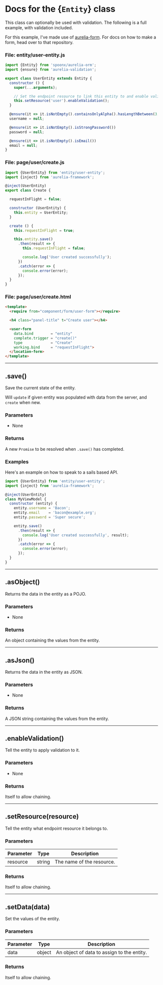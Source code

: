 Docs for the {`Entity`} class
=======

This class can optionally be used with validation. 
The following is a full example, with validation included.

For this example, I've made use of [aurelia-form](https://github.com/SpoonX/aurelia-form).
For docs on how to make a form, head over to that repository.

### File: entity/user-entity.js

```javascript
import {Entity} from 'spoonx/aurelia-orm';
import {ensure} from 'aurelia-validation';

export class UserEntity extends Entity {
  constructor () {
    super(...arguments);

    // Set the endpoint resource to link this entity to and enable validation.
    this.setResource('user').enableValidation();
  }

  @ensure(it => it.isNotEmpty().containsOnlyAlpha().hasLengthBetween(3, 20))
  username = null;

  @ensure(it => it.isNotEmpty().isStrongPassword())
  password = null;

  @ensure(it => it.isNotEmpty().isEmail())
  email = null;
}
```

### File: page/user/create.js

```javascript
import {UserEntity} from 'entity/user-entity';
import {inject} from 'aurelia-framework';

@inject(UserEntity)
export class Create {

  requestInFlight = false;

  constructor (UserEntity) {
    this.entity = UserEntity;
  }

  create () {
    this.requestInFlight = true;

    this.entity.save()
      .then(result => {
        this.requestInFlight = false;

        console.log('User created successfully');
      })
      .catch(error => {
        console.error(error);
      });
  }
}
```

### File: page/user/create.html

```html
<template>
  <require from="component/form/user-form"></require>

  <h4 class="panel-title" t="Create user"></h4>

  <user-form
    data.bind        = "entity"
    complete.trigger = "create()"
    type             = "Create"
    working.bind     = "requestInFlight">
  </location-form>
</template>

```

---------

.save()
------

Save the current state of the entity.

Will `update` if given entity was populated with data from the server, and `create` when new.

### Parameters

* None

### Returns
A new `Promise` to be resolved when `.save()` has completed.

### Examples
Here's an example on how to speak to a sails based API.

```javascript
import {UserEntity} from 'entity/user-entity';
import {inject} from 'aurelia-framework';

@inject(UserEntity)
class MyViewModel {
  constructor (entity) {
    entity.username = 'Bacon';
    entity.email    = 'bacon@example.org';
    entity.password = 'Super secure';

    entity.save()
      .then(result => {
        console.log('User created successfully', result);
      })
      .catch(error => {
        console.error(error);
      });
  }
}
```

---------

.asObject()
------

Returns the data in the entity as a POJO.

### Parameters

* None

### Returns
An object containing the values from the entity.

---------

.asJson()
------

Returns the data in the entity as JSON.

### Parameters

* None

### Returns
A JSON string containing the values from the entity.

---------

.enableValidation()
------

Tell the entity to apply validation to it.

### Parameters

* None

### Returns
Itself to allow chaining.

---------

.setResource(resource)
------

Tell the entity what endpoint resource it belongs to.

### Parameters

| Parameter | Type   | Description               |
| --------- | ------ | ------------------------- |
| resource  | string | The name of the resource. |

### Returns
Itself to allow chaining.

---------

.setData(data)
------

Set the values of the entity.

### Parameters

| Parameter | Type   | Description                                |
| --------- | ------ | ------------------------------------------ |
| data      | object | An object of data to assign to the entity. |

### Returns
Itself to allow chaining.

